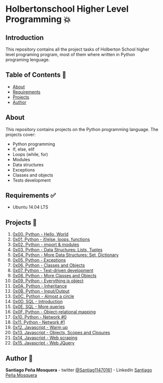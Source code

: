 # Holbertonschool Higher Level Programming :boom:

## Introduction 
This repository contains all the project tasks of Holberton School higher level programing program, most of them where written in Python programing lenguage.

## Table of Contents :book:
* [About](#About)
* [Requirements](#Requirements)
* [Projects](#Projects)
* [Author](#Author)

## About
This repository contains projects on the Python programming language. The projects cover:
- Python programming
- If, else, elif
- Loops (while, for)
- Modules
- Data structures
- Exceptions
- Classes and objects
- Tests development

## Requirements :white_check_mark:
* Ubuntu 14.04 LTS

## Projects :page_with_curl:
1. [0x00. Python - Hello, World](./0x00-python-hello_world)
2. [0x01. Python - if/else, loops, functions](./0x01-python-if_else_loops_functions)
3. [0x02. Python - import & modules](./0x02-python-import_modules)
4. [0x03. Python - Data Structures: Lists, Tuples](./0x03-python-data_structures)
5. [0x04. Python - More Data Structures: Set, Dictionary](./0x04-python-more_data_structures)
6. [0x05. Python - Exceptions](./0x05-python-exceptions)
7. [0x06. Python - Classes and Objects](./0x06-python-classes)
8. [0x07. Python - Test-driven development](./0x07-python-test_driven_development)
9. [0x08. Python - More Classes and Objects](./0x08-python-more_classes)
10. [0x09. Python - Everything is object](./0x09-python-everything_is_object)
11. [0x0A. Python - Inheritance](./0x0A-python-inheritance)
12. [0x0B. Python - Input/Output](./0x0B-python-input_output)
13. [0x0C. Python - Almost a circle](./0x0C-python-almost_a_circle)
14. [0x0D. SQL - Introduction](./0x0D-SQL_introduction)
15. [0x0E. SQL - More queries](./0x0E-SQL_more_queries)
16. [0x0F. Python - Object-relational mapping](./0x0F-python-object_relational_mapping)
17. [0x10. Python - Network #0](./0x10-python-network_0)
18. [0x11. Python - Network #1](./0x11-python-network_1)
19. [0x12. Javascript - Warm up](./0x12-javascript-warm_up)
20. [0x13. Javascript - Objects, Scopes and Closures](./0x0F-python-object_relational_mapping)
21. [0x14. Javascript - Web scraping](./0x14-javascript-web_scraping)
22. [0x15. Javascript - Web JQuery](./0x15-javascript-web_jquery)

## Author :pencil:
**Santiago Peña Mosquera** - twitter [@Santiag11470161](https://twitter.com/Santiag11470161) - LinkedIn [Santiago Peña Mosquera](https://www.linkedin.com/in/santiago-pe%C3%B1a-mosquera-abaa20196/)

